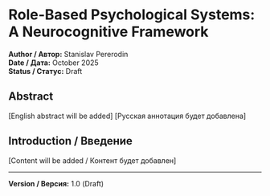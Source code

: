 # Role-Based Psychological Systems: A Neurocognitive Framework

**Author / Автор:** Stanislav Pererodin  
**Date / Дата:** October 2025  
**Status / Статус:** Draft

## Abstract

[English abstract will be added]
[Русская аннотация будет добавлена]

## Introduction / Введение

[Content will be added / Контент будет добавлен]

---
**Version / Версия:** 1.0 (Draft)
